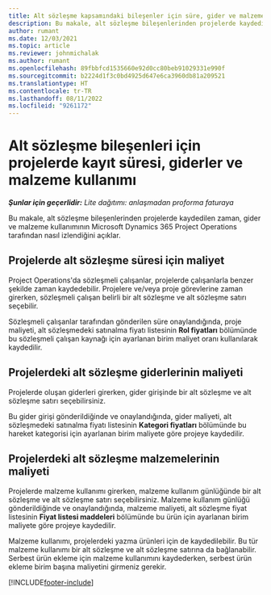 ```yaml
---
title: Alt sözleşme kapsamındaki bileşenler için süre, gider ve malzeme kullanımını kaydetme
description: Bu makale, alt sözleşme bileşenlerinden projelerde kaydedilen zaman, gider ve malzeme kullanımının Microsoft Dynamics 365 Project Operations tarafından nasıl izlendiğini açıklar.
author: rumant
ms.date: 12/03/2021
ms.topic: article
ms.reviewer: johnmichalak
ms.author: rumant
ms.openlocfilehash: 89fbbfcd1535660e92d0cc80beb91029331e990f
ms.sourcegitcommit: b2224d1f3c0bd4925d647e6ca3960db81a209521
ms.translationtype: HT
ms.contentlocale: tr-TR
ms.lasthandoff: 08/11/2022
ms.locfileid: "9261172"
---
```

# <a name="recording-time-expenses-and-material-usage-on-projects-for-subcontracted-components"></a>Alt sözleşme bileşenleri için projelerde kayıt süresi, giderler ve malzeme kullanımı

_**Şunlar için geçerlidir:** Lite dağıtımı: anlaşmadan proforma faturaya_

Bu makale, alt sözleşme bileşenlerinden projelerde kaydedilen zaman, gider ve malzeme kullanımının Microsoft Dynamics 365 Project Operations tarafından nasıl izlendiğini açıklar.

## <a name="costing-for-subcontractor-time-on-projects"></a>Projelerde alt sözleşme süresi için maliyet
Project Operations'da sözleşmeli çalışanlar, projelerde çalışanlarla benzer şekilde zaman kaydedebilir. Projelere ve/veya proje görevlerine zaman girerken, sözleşmeli çalışan belirli bir alt sözleşme ve alt sözleşme satırı seçebilir.

Sözleşmeli çalışanlar tarafından gönderilen süre onaylandığında, proje maliyeti, alt sözleşmedeki satınalma fiyatı listesinin **Rol fiyatları** bölümünde bu sözleşmeli çalışan kaynağı için ayarlanan birim maliyet oranı kullanılarak kaydedilir.

## <a name="costing-for-subcontracted-expenses-on-projects"></a>Projelerdeki alt sözleşme giderlerinin maliyeti
Projelerde oluşan giderleri girerken, gider girişinde bir alt sözleşme ve alt sözleşme satırı seçebilirsiniz. 

Bu gider girişi gönderildiğinde ve onaylandığında, gider maliyeti, alt sözleşmedeki satınalma fiyatı listesinin **Kategori fiyatları** bölümünde bu hareket kategorisi için ayarlanan birim maliyete göre projeye kaydedilir.

## <a name="costing-for-subcontracted-materials-on-projects"></a>Projelerdeki alt sözleşme malzemelerinin maliyeti
Projelerde malzeme kullanımı girerken, malzeme kullanım günlüğünde bir alt sözleşme ve alt sözleşme satırı seçebilirsiniz. Malzeme kullanım günlüğü gönderildiğinde ve onaylandığında, malzeme maliyeti, alt sözleşme fiyat listesinin **Fiyat listesi maddeleri** bölümünde bu ürün için ayarlanan birim maliyete göre projeye kaydedilir.

Malzeme kullanımı, projelerdeki yazma ürünleri için de kaydedilebilir. Bu tür malzeme kullanımı bir alt sözleşme ve alt sözleşme satırına da bağlanabilir. Serbest ürün ekleme için malzeme kullanımını kaydederken, serbest ürün ekleme birim başına maliyetini girmeniz gerekir. 


[!INCLUDE[footer-include](../../includes/footer-banner.md)]
